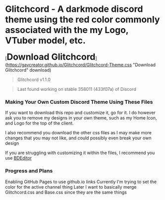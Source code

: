 # Glitchcord - A darkmode discord theme using the red color commonly associated with the my Logo, VTuber model, etc.

[<span style="font-size: 2em; font-weight: bold;">Download Glitchcord</span>](https://gavcreator.github.io/Glitchcord/Glitchcord-Theme.css "Download Glitchcord" download)

> Glitchcord v1.1.0

> Last found working on stable 358011 (433f07a) of Discord

### Making Your Own Custom Discord Theme Using These Files
If you want to download this repo and customize it, go for it. I do however ask you to remove my designs in your own theme, such as my Home Icon, and Logo for the top of the client.

I also recommend you download the other css files as I may make more changes that you may not like, and could possibly even break your own design

If you are struggling with customizing it within the files, I recommend you use [BDEditor](https://bdeditor.dev/)

### Progress and Plans
Enabling GitHub Pages to use github.io links
Currently I'm trying to set the color for the active channel thing
Later I want to basically merge Glitchcord.css and Base.css since they are the same things  